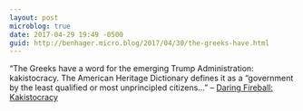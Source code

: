 ```yaml
---
layout: post
microblog: true
date: 2017-04-29 19:49 -0500
guid: http://benhager.micro.blog/2017/04/30/the-greeks-have.html
---
```

“The Greeks have a word for the emerging Trump Administration: kakistocracy. The American Heritage Dictionary defines it as a “government by the least qualified or most unprincipled citizens…” – [Daring Fireball: Kakistocracy](http://daringfireball.net/linked/2016/11/18/lizza-trump)
